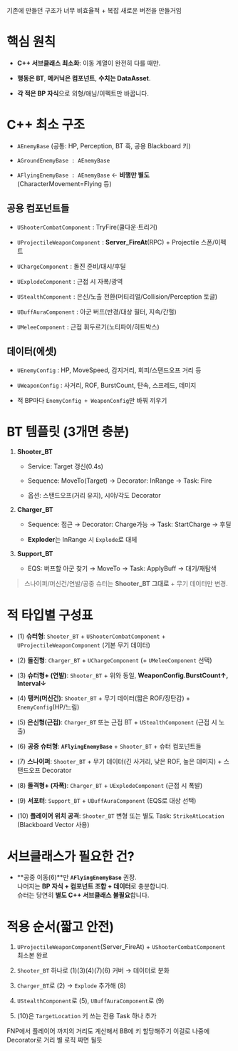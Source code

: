 기존에 만들던 구조가 너무 비효율적 + 복잡
새로운 버전을 만들거임
# 핵심 원칙

- **C++ 서브클래스 최소화**: 이동 계열이 완전히 다를 때만.
    
- **행동은 BT**, **메커닉은 컴포넌트**, **수치는 DataAsset**.
    
- **각 적은 BP 자식**으로 외형/애님/이펙트만 바꿉니다.
    

# C++ 최소 구조

- `AEnemyBase` (공통: HP, Perception, BT 훅, 공용 Blackboard 키)
    
- `AGroundEnemyBase : AEnemyBase`
    
- `AFlyingEnemyBase : AEnemyBase` ← **비행만 별도** (CharacterMovement=Flying 등)
    

## 공용 컴포넌트들

- `UShooterCombatComponent` : TryFire(쿨다운·트리거)
    
- `UProjectileWeaponComponent` : **Server_FireAt**(RPC) + Projectile 스폰/이펙트
    
- `UChargeComponent` : 돌진 준비/대시/후딜
    
- `UExplodeComponent` : 근접 시 자폭/광역
    
- `UStealthComponent` : 은신/노출 전환(머티리얼/Collision/Perception 토글)
    
- `UBuffAuraComponent` : 아군 버프(반경/대상 필터, 지속/간헐)
    
- `UMeleeComponent` : 근접 휘두르기(노티파이/히트박스)
    

## 데이터(에셋)

- `UEnemyConfig` : HP, MoveSpeed, 감지거리, 회피/스탠드오프 거리 등
    
- `UWeaponConfig` : 사거리, ROF, BurstCount, 탄속, 스프레드, 데미지
    
- 적 BP마다 `EnemyConfig + WeaponConfig`만 바꿔 끼우기
    

# BT 템플릿 (3개면 충분)

1. **Shooter_BT**
    
    - Service: Target 갱신(0.4s)
        
    - Sequence: MoveTo(Target) → Decorator: InRange → Task: Fire
        
    - 옵션: 스탠드오프(거리 유지), 시야/각도 Decorator
        
2. **Charger_BT**
    
    - Sequence: 접근 → Decorator: Charge가능 → Task: StartCharge → 후딜
        
    - **Exploder**는 InRange 시 `Explode`로 대체
        
3. **Support_BT**
    
    - EQS: 버프할 아군 찾기 → MoveTo → Task: ApplyBuff → 대기/재탐색
        

> 스나이퍼/머신건/연발/공중 슈터는 **Shooter_BT 그대로** + 무기 데이터만 변경.

# 적 타입별 구성표

- (1) **슈터형**: `Shooter_BT` + `UShooterCombatComponent` + `UProjectileWeaponComponent` (기본 무기 데이터)
    
- (2) **돌진형**: `Charger_BT` + `UChargeComponent` (+ `UMeleeComponent` 선택)
    
- (3) **슈터형+ (연발)**: `Shooter_BT` + 위와 동일, **WeaponConfig.BurstCount↑, Interval↓**
    
- (4) **탱커(머신건)**: `Shooter_BT` + 무기 데이터(짧은 ROF/장탄감) + `EnemyConfig`(HP/느림)
    
- (5) **은신형(근접)**: `Charger_BT` 또는 근접 BT + `UStealthComponent` (근접 시 노출)
    
- (6) **공중 슈터형**: **`AFlyingEnemyBase`** + `Shooter_BT` + 슈터 컴포넌트들
	     
- (7) **스나이퍼**: `Shooter_BT` + 무기 데이터(긴 사거리, 낮은 ROF, 높은 데미지) + 스탠드오프 Decorator
    
- (8) **돌격형+ (자폭)**: `Charger_BT` + `UExplodeComponent` (근접 시 폭발)
    
- (9) **서포터**: `Support_BT` + `UBuffAuraComponent` (EQS로 대상 선택)
    
- (10) **플레이어 위치 공격**: `Shooter_BT` 변형 또는 별도 Task: `StrikeAtLocation` (Blackboard Vector 사용)
    

# 서브클래스가 필요한 건?

- **공중 이동(6)**만 **`AFlyingEnemyBase`** 권장.  
    나머지는 **BP 자식 + 컴포넌트 조합 + 데이터**로 충분합니다.  
    슈터는 당연히 **별도 C++ 서브클래스 불필요**합니다.
    

# 적용 순서(짧고 안전)

1. `UProjectileWeaponComponent`(Server_FireAt) + `UShooterCombatComponent` 최소본 완료
    
2. `Shooter_BT` 하나로 (1)(3)(4)(7)(6) 커버 → 데이터로 분화
    
3. `Charger_BT`로 (2) → `Explode` 추가해 (8)
    
4. `UStealthComponent`로 (5), `UBuffAuraComponent`로 (9)
    
5. (10)은 `TargetLocation` 키 쓰는 전용 Task 하나 추가

FNP에서 플레이어 까지의 거리도 계산해서 BB에 키 할당해주기
이걸로 나중에 Decorator로 거리 별 로직 짜면 될듯